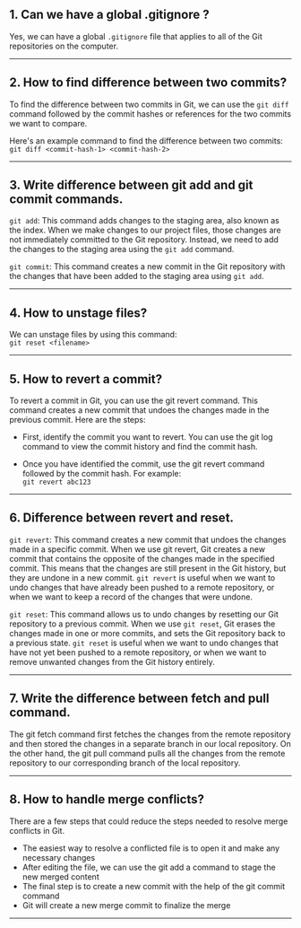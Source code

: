 ## 1. Can we have a global .gitignore ?

Yes, we can have a global `.gitignore` file that applies to all of the Git repositories on the computer.

---

## 2. How to find difference between two commits?

To find the difference between two commits in Git, we can use the `git diff` command followed by the commit hashes or references for the two commits we want to compare.

Here's an example command to find the difference between two commits:  
`git diff <commit-hash-1> <commit-hash-2>`

---

## 3. Write difference between git add and git commit commands.

`git add`: This command adds changes to the staging area, also known as the index. When we make changes to our project files, those changes are not immediately committed to the Git repository. Instead, we need to add the changes to the staging area using the `git add` command.

`git commit`: This command creates a new commit in the Git repository with the changes that have been added to the staging area using `git add`.

---

## 4. How to unstage files?

We can unstage files by using this command:  
`git reset <filename>`

---

## 5. How to revert a commit?

To revert a commit in Git, you can use the git revert command. This command creates a new commit that undoes the changes made in the previous commit. Here are the steps:

- First, identify the commit you want to revert. You can use the git log command to view the commit history and find the commit hash.

- Once you have identified the commit, use the git revert command followed by the commit hash. For example:  
  `git revert abc123`

---

## 6. Difference between revert and reset.

`git revert`: This command creates a new commit that undoes the changes made in a specific commit. When we use git revert, Git creates a new commit that contains the opposite of the changes made in the specified commit. This means that the changes are still present in the Git history, but they are undone in a new commit. `git revert` is useful when we want to undo changes that have already been pushed to a remote repository, or when we want to keep a record of the changes that were undone.

`git reset`: This command allows us to undo changes by resetting our Git repository to a previous commit. When we use `git reset`, Git erases the changes made in one or more commits, and sets the Git repository back to a previous state. `git reset` is useful when we want to undo changes that have not yet been pushed to a remote repository, or when we want to remove unwanted changes from the Git history entirely.

---

## 7. Write the difference between fetch and pull command.

The git fetch command first fetches the changes from the remote repository and then stored the changes in a separate branch in our local repository. On the other hand, the git pull command pulls all the changes from the remote repository to our corresponding branch of the local repository.

---

## 8. How to handle merge conflicts?

There are a few steps that could reduce the steps needed to resolve merge conflicts in Git.

- The easiest way to resolve a conflicted file is to open it and make any necessary changes
- After editing the file, we can use the git add a command to stage the new merged content
- The final step is to create a new commit with the help of the git commit command
- Git will create a new merge commit to finalize the merge

---
